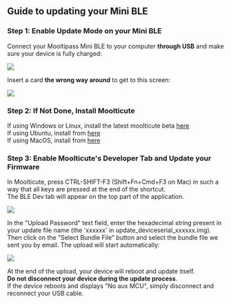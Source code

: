 ## [](#header-2)Guide to updating your Mini BLE  

### [](#header-3)Step 1: Enable Update Mode on your Mini BLE
Connect your Mooltipass Mini BLE to your computer **through USB** and make sure your device is fully charged:  
  
![](https://github.com/mooltipass/minible/blob/gh-pages/images/rf_debug_guide/welcome_screen.png?raw=true)  
  
Insert a card **the wrong way around** to get to this screen:  
  
![](https://github.com/mooltipass/minible/blob/gh-pages/images/rf_debug_guide/invalid.png?raw=true)  
  
    
### [](#header-3)Step 2: If Not Done, Install Moolticute  
If using Windows or Linux, install the latest moolticute beta [here](https://betas.themooltipass.com)  
If using Ubuntu, install from [here](https://launchpad.net/~mooltipass/+archive/ubuntu/moolticute-beta)  
If using MacOS, install from [here](https://github.com/mooltipass/moolticute/releases)  
  
    
### [](#header-3)Step 3: Enable Moolticute's Developer Tab and Update your Firmware

In Moolticute, press CTRL-SHIFT-F3 (Shift+Fn+Cmd+F3 on Mac) in such a way that all keys are pressed at the end of the shortcut.  
The BLE Dev tab will appear on the top part of the application.  
  
![](https://github.com/mooltipass/minible/blob/gh-pages/images/minible_update_guide/ble_dev_tab_new_upload.png?raw=true)  

In the "Upload Password" text field, enter the hexadecimal string present in your update file name (the 'xxxxxx' in update_deviceserial_xxxxxx.img).  
Then click on the "Select Bundle File" button and select the bundle file we sent you by email. The upload will start automatically:  
  
![](https://github.com/mooltipass/minible/blob/gh-pages/images/minible_update_guide/firmware_file_update.png?raw=true)  
   
At the end of the upload, your device will reboot and update itself.  
**Do not disconnect your device during the update process**.  
If the device reboots and displays "No aux MCU", simply disconnect and reconnect your USB cable.   
